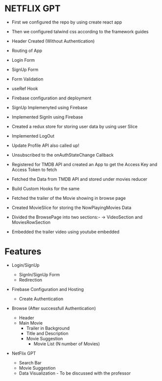 # NETFLIX GPT
-   First we configured the repo by using create react app
-   Then we configured talwind css according to the framework guides

- Header Created (Without Authentication)
- Routing of App
- Login Form
- SignUp Form
- Form Validation
- useRef Hook
- Firebase configuration and deployment
- SignUp Implemenyted using Firebase
- Implemented SignIn using Firebase
- Created a redux store for storing user data by using user Slice
- Implemented LogOut
- Update Profile API also called up!
- Unsubscribed to the onAuthStateChange Callback
- Registered for TMDB API and created an App to get the Access Key and Access Token to fetch
- Fetched the Data from TMDB API and stored under movies reducer
- Build Custom Hooks for the same
- Fetched the trailer of the Movie showing in browse page
- Created MovieSlice for storing the NowPlayingMovies Data
- Divided the BrowsePage into two sections:- -> VideoSection and MoviesRowSection
- Embedded the trailer video using youtube embedded




# Features 
-   Login/SignUp
    -   SignIn/SignUp Form
    -   Redirection

- Firebase Configuration and Hosting
    -   Create Authentication


-   Browse (After successfull Authentication)
    - Header
    - Main Movie
        -   Trailer in Background
        -   Title and Description
        -   Movie Suggestion
            -   Movie List (N number of Movies)

-   NetFlix GPT
    - Search Bar
    - Movie Suggestion
    - Data Visualization - To be discussed with the professor



